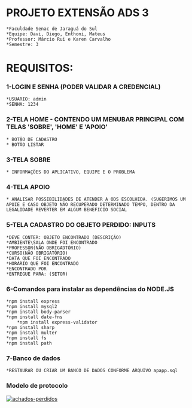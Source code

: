 # PROJETO EXTENSÃO ADS 3

	*Faculdade Senac de Jaraguá do Sul
	*Equipe: Davi, Diego, Enthoni, Mateus
	*Professor: Márcio Rui e Karen Carvalho
	*Semestre: 3

# REQUISITOS:

### 1-LOGIN E SENHA (PODER VALIDAR A CREDENCIAL)
	*USUARIO: admin
 	*SENHA: 1234
### 2-TELA HOME - CONTENDO UM MENUBAR PRINCIPAL COM TELAS 'SOBRE', 'HOME' E 'APOIO'
	* BOTÃO DE CADASTRO
	* BOTÃO LISTAR
### 3-TELA SOBRE
	* INFORMAÇÕES DO APLICATIVO, EQUIPE E O PROBLEMA
### 4-TELA APOIO
	* ANALISAR POSSIBILIDADES DE ATENDER A ODS ESCOLHIDA. (SUGERIMOS UM APOIE E CASO OBJETO NÃO RECUPERADO DETERMINADO TEMPO, DENTRO DA LEGALIDADE REVERTER EM ALGUM BENEFICIO SOCIAL

### 5-TELA CADASTRO DO OBJETO PERDIDO: INPUTS
	*DEVE CONTER: OBJETO ENCONTRADO (DESCRIÇÃO)
	*AMBIENTE\SALA ONDE FOI ENCONTRADO
	*PROFESSOR(NÃO OBRIGADTÓRIO)
	*CURSO(NÃO OBRIGATÓRIO)
	*DATA QUE FOI ENCONTRADO
	*HORÁRIO QUE FOI ENCONTRADO
	*ENCONTRADO POR
	*ENTREGUE PARA: (SETOR)

 ### 6-Comandos para instalar as dependências do NODE.JS
	*npm install express
 	*npm install mysql2
  	*npm install body-parser 
   	*npm install date-fns
       	*npm install express-validator
	*npm install sharp
	*npm install multer
 	*npm install fs
  	*npm install path
   
   ### 7-Banco de dados
   	*RESTAURAR OU CRIAR UM BANCO DE DADOS CONFORME ARQUIVO apapp.sql

 ### Modelo de protocolo
<a href="https://ibb.co/DMnm4WW"><img src="https://i.ibb.co/hdvrs99/achados-perdidos.jpg" alt="achados-perdidos" border="0" /></a>
